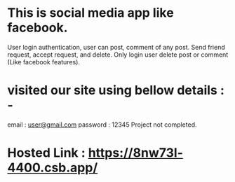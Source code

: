 # This is social media app like facebook.
User login authentication, user can post, comment of any post. Send friend request, accept request, and delete. 
Only login user delete post or comment (Like facebook features).
# visited our site using bellow details : -
email : user@gmail.com
password : 12345
Project not completed.
# Hosted Link : https://8nw73l-4400.csb.app/
